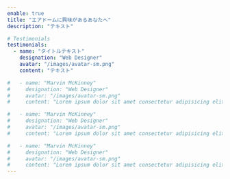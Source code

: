 ```yaml
---
enable: true
title: "エアドームに興味があるあなたへ"
description: "テキスト"

# Testimonials
testimonials:
  - name: "タイトルテキスト"
    designation: "Web Designer"
    avatar: "/images/avatar-sm.png"
    content: "テキスト"

#   - name: "Marvin McKinney"
#     designation: "Web Designer"
#     avatar: "/images/avatar-sm.png"
#     content: "Lorem ipsum dolor sit amet consectetur adipisicing elit. Qui iusto illo molestias, assumenda expedita commodi inventore non itaque molestiae voluptatum dolore, facilis sapiente, repellat veniam."

#   - name: "Marvin McKinney"
#     designation: "Web Designer"
#     avatar: "/images/avatar-sm.png"
#     content: "Lorem ipsum dolor sit amet consectetur adipisicing elit. Qui iusto illo molestias, assumenda expedita commodi inventore non itaque molestiae voluptatum dolore, facilis sapiente, repellat veniam."

#   - name: "Marvin McKinney"
#     designation: "Web Designer"
#     avatar: "/images/avatar-sm.png"
#     content: "Lorem ipsum dolor sit amet consectetur adipisicing elit. Qui iusto illo molestias, assumenda expedita commodi inventore non itaque molestiae voluptatum dolore, facilis sapiente, repellat veniam."
---
```

